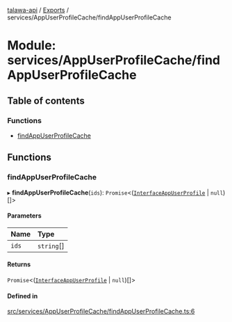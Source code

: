 [talawa-api](../README.md) / [Exports](../modules.md) / services/AppUserProfileCache/findAppUserProfileCache

# Module: services/AppUserProfileCache/findAppUserProfileCache

## Table of contents

### Functions

- [findAppUserProfileCache](services_AppUserProfileCache_findAppUserProfileCache.md#findappuserprofilecache)

## Functions

### findAppUserProfileCache

▸ **findAppUserProfileCache**(`ids`): `Promise`\<([`InterfaceAppUserProfile`](../interfaces/models_AppUserProfile.InterfaceAppUserProfile.md) \| ``null``)[]\>

#### Parameters

| Name | Type |
| :------ | :------ |
| `ids` | `string`[] |

#### Returns

`Promise`\<([`InterfaceAppUserProfile`](../interfaces/models_AppUserProfile.InterfaceAppUserProfile.md) \| ``null``)[]\>

#### Defined in

[src/services/AppUserProfileCache/findAppUserProfileCache.ts:6](https://github.com/PalisadoesFoundation/talawa-api/blob/e919df4/src/services/AppUserProfileCache/findAppUserProfileCache.ts#L6)

